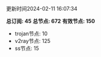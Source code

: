 更新时间2024-02-11 16:07:34

**总订阅: 45**
**总节点: 672**
**有效节点: 150**
- trojan节点: 10
- v2ray节点: 125
- ss节点: 15
